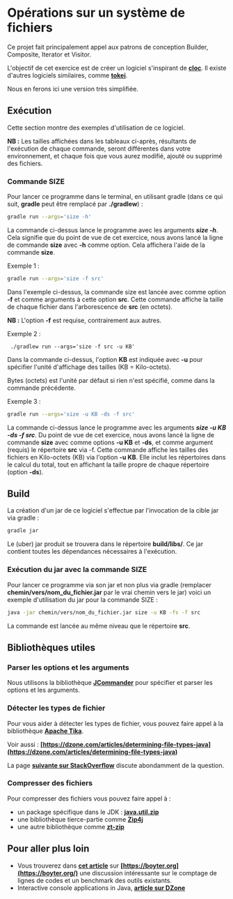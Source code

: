 # Opérations sur un système de fichiers

Ce projet fait principalement appel aux patrons de conception Builder, Composite, Iterator et Visitor.

L'objectif de cet exercice est de créer un logiciel s'inspirant de __[cloc](https://github.com/AlDanial/cloc)__.
Il existe d'autres logiciels similaires, comme __[tokei](https://github.com/XAMPPRocky/tokei)__.

Nous en ferons ici une version très simplifiée.

## Exécution
Cette section montre des exemples d'utilisation de ce logiciel.

__NB :__ Les tailles affichées dans les tableaux ci-après, résultants de l'exécution 
de chaque commande, seront différentes dans votre environnement, et chaque fois que
vous aurez modifié, ajouté ou supprimé des fichiers.
 
### Commande SIZE
Pour lancer ce programme dans le terminal, en utilisant gradle 
(dans ce qui suit, __gradle__ peut être remplacé par __./gradlew__) : 
```bash
gradle run --args='size -h'
```

La commande ci-dessus lance le programme avec les arguments ___size -h___. Cela signifie que du point de vue
de cet exercice, nous avons lancé la ligne de commande __size__ avec __-h__ comme option. 
Cela affichera l'aide de la commande __size__.

Exemple 1 : 
```bash
gradle run --args='size -f src'
```
Dans l'exemple ci-dessus, la commande size est lancée avec comme option __-f__ et comme
arguments à cette option __src__. 
Cette commande affiche la taille de chaque fichier dans l'arborescence de __src__ (en octets).

__NB :__ L'option __-f__ est requise, contrairement aux autres.


Exemple 2 : 
```
 ./gradlew run --args='size -f src -u KB'   
```
Dans la commande ci-dessus, l'option __KB__ est indiquée avec __-u__ pour spécifier l'unité
d'affichage des tailles (KB = Kilo-octets).

Bytes (octets) est l'unité par défaut si rien n'est spécifié, comme dans la 
commande précédente.

Exemple 3 :
```bash
gradle run --args='size -u KB -ds -f src'   
```    
La commande ci-dessus lance le programme avec les arguments ___size -u KB -ds -f src___.
Du point de vue de cet exercice, nous avons lancé la ligne de commande __size__ avec comme options
__-u KB__ et __-ds__, et comme argument (requis) le répertoire __src__ via -f.
Cette commande affiche les tailles des fichiers en Kilo-octets (KB) via l'option __-u KB__.
Elle inclut les répertoires dans le calcul du total, tout en affichant la taille propre de chaque répertoire
(option __-ds__).
  


## Build
La création d'un jar de ce logiciel s'effectue par l'invocation de la cible jar via gradle :
````bash
gradle jar
````

Le (uber) jar produit se trouvera dans le répertoire __build/libs/__. Ce jar contient toutes les dépendances nécessaires
à l'exécution. 

### Exécution du jar avec la commande SIZE

Pour lancer ce programme via son jar et non plus via gradle 
(remplacer __chemin/vers/nom_du_fichier.jar__ par le vrai chemin vers le jar) 
voici un exemple d'utilisation du jar pour la commande SIZE :

```bash
java -jar chemin/vers/nom_du_fichier.jar size -u KB -fs -f src
```

La commande est lancée au même niveau que le répertoire __src__.

## Bibliothèques utiles

### Parser les options et les arguments
Nous utilisons la bibliothèque __[JCommander](https://jcommander.org/)__ pour spécifier et parser les options et les 
arguments.    

### Détecter les types de fichier
Pour vous aider à détecter les types de fichier, vous pouvez faire appel à la bibliothèque 
__[Apache Tika](https://tika.apache.org/1.4/formats.html)__.

Voir aussi : __[https://dzone.com/articles/determining-file-types-java](https://dzone.com/articles/determining-file-types-java)__

La page __[suivante sur StackOverflow](https://stackoverflow.com/questions/51438/getting-a-files-mime-type-in-java__)__ 
discute abondamment de la question.


### Compresser des fichiers
Pour compresser des fichiers vous pouvez faire appel à :

- un package spécifique dans le JDK : __[java.util.zip](https://www.baeldung.com/java-compress-and-uncompress)__
- une bibliothèque tierce-partie comme __[Zip4j](https://github.com/srikanth-lingala/zip4j)__
- une autre bibliothèque comme __[zt-zip](https://github.com/zeroturnaround/zt-zip)__

## Pour aller plus loin
- Vous trouverez dans __[cet article](https://boyter.org/posts/sloc-cloc-code/)__ sur __[https://boyter.org](https://boyter.org/)__
une discussion intéressante sur le comptage de lignes de codes et un benchmark des outils existants.
- Interactive console applications in Java, __[article sur DZone](https://dzone.com/articles/interactive-console-applications-in-java)__
